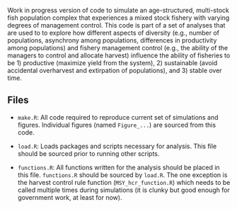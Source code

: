 Work in progress version of code to simulate an age-structured, multi-stock fish population complex that experiences a mixed stock fishery with varying degrees of management control. This code is part of a set of analyses that are used to to explore how different aspects of diversity (e.g., number of populations, asynchrony among populations, differences in productivity among populations) and fishery management control (e.g., the ability of the managers to control and allocate harvest) influence the ability of fisheries to be 1) productive (maximize yield from the system), 2) sustainable (avoid accidental overharvest and extirpation of populations), and 3) stable over time. 

## Files
- `make.R`: All code required to reproduce current set of simulations and figures. Individual figures (named  `Figure_...`) are sourced from this code.

- `load.R`: Loads packages and scripts necessary for analysis. This file should be
  sourced prior to running other scripts.

- `functions.R`: All functions written for the analysis should be placed in this
  file. `functions.R` should be sourced by `load.R`. The one exception is the harvest control rule function  (`MSY_hcr_function.R`) which needs to be called multiple times during simulations (it is clunky but good enough for government work, at least for now).



